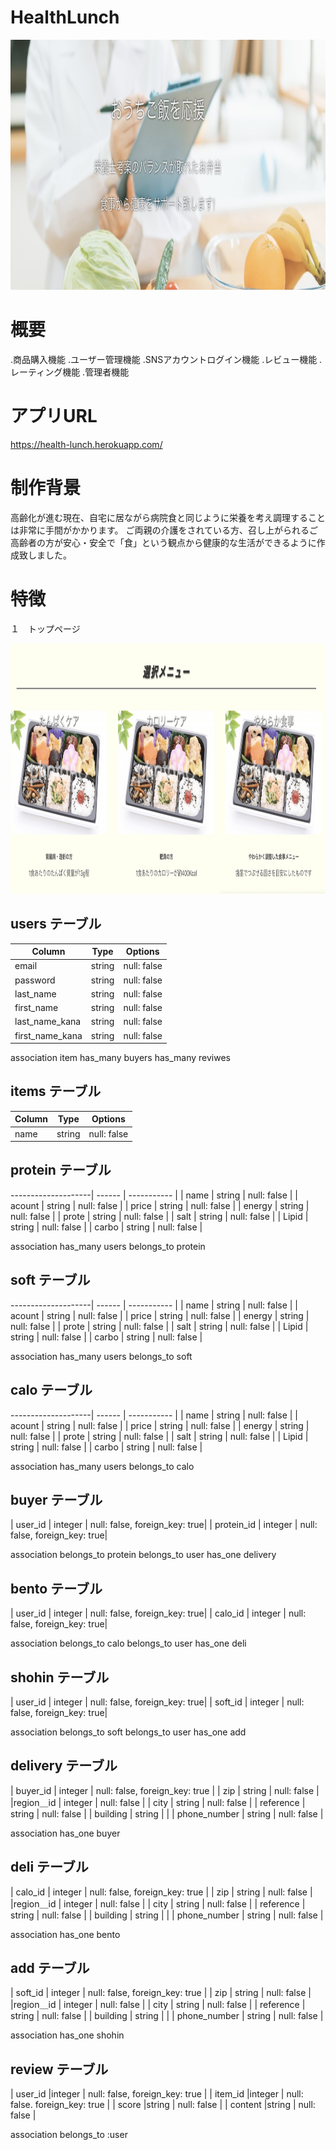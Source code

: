 # HealthLunch

<img src="gyazo.jpg" width="100%" height="400px">

# 概要
.商品購入機能
.ユーザー管理機能
.SNSアカウントログイン機能
.レビュー機能
.レーティング機能
.管理者機能



# アプリURL
https://health-lunch.herokuapp.com/


# 制作背景
高齢化が進む現在、自宅に居ながら病院食と同じように栄養を考え調理することは非常に手間がかかります。
ご両親の介護をされている方、召し上がられるご高齢者の方が安心・安全で「食」という観点から健康的な生活ができるように作成致しました。

# 特徴
１　トップページ

<img src="gyazo2.jpg" width="100%" height="400px">





## users テーブル

| Column              | Type   | Options     |
| --------------------| ------ | ----------- |
| email               | string | null: false |
| password            | string | null: false |
| last_name           | string | null: false |
| first_name          | string | null: false |
| last_name_kana      | string | null: false |
| first_name_kana     | string | null: false |

association
item
has_many buyers
has_many reviwes

## items テーブル
| Column              | Type   | Options     |
| --------------------| ------ | ----------- |
| name               | string | null: false |



## protein テーブル
 --------------------| ------ | ----------- |
| name               | string | null: false |
| acount             | string | null: false |
| price              | string | null: false |
| energy            | string | null: false |
| prote             | string | null: false |
| salt              | string | null: false |
| Lipid              | string | null: false |
| carbo              | string | null: false |

association 
has_many users
belongs_to protein


## soft テーブル
 --------------------| ------ | ----------- |
| name               | string | null: false |
| acount             | string | null: false |
| price              | string | null: false |
| energy             | string | null: false |
| prote              | string | null: false |
| salt               | string | null: false |
| Lipid              | string | null: false |
| carbo              | string | null: false |

association 
has_many users
belongs_to soft


## calo テーブル
 --------------------| ------ | ----------- |
| name               | string | null: false |
| acount             | string | null: false |
| price              | string | null: false |
| energy            | string | null: false |
| prote             | string | null: false |
| salt              | string | null: false |
| Lipid              | string | null: false |
| carbo              | string | null: false |

association 
has_many users
belongs_to calo


## buyer テーブル
| user_id           | integer | null: false, foreign_key: true|
| protein_id        | integer | null: false, foreign_key: true|

association
belongs_to  protein
belongs_to user
has_one delivery

## bento テーブル
| user_id           | integer | null: false, foreign_key: true|
| calo_id        | integer | null: false, foreign_key: true|

association
belongs_to  calo
belongs_to user
has_one deli


## shohin テーブル
| user_id           | integer | null: false, foreign_key: true|
| soft_id        | integer | null: false, foreign_key: true|

association
belongs_to  soft
belongs_to user
has_one add

## delivery テーブル
| buyer_id      | integer    | null: false, foreign_key: true |
| zip           | string     | null: false                    |
|region＿id     | integer    | null: false                    |
| city          | string     | null: false                    |
| reference     | string     | null: false                    |
| building      | string     |                                |
| phone_number  | string     | null: false                    |

association
has_one buyer

## deli テーブル
| calo_id      | integer    | null: false, foreign_key: true |
| zip           | string     | null: false                    |
|region＿id     | integer    | null: false                    |
| city          | string     | null: false                    |
| reference     | string     | null: false                    |
| building      | string     |                                |
| phone_number  | string     | null: false                    |

association
has_one bento


## add テーブル
| soft_id      | integer    | null: false, foreign_key: true |
| zip           | string     | null: false                    |
|region＿id     | integer    | null: false                    |
| city          | string     | null: false                    |
| reference     | string     | null: false                    |
| building      | string     |                                |
| phone_number  | string     | null: false                    |

association
has_one shohin

## review テーブル
| user_id    |integer      | null: false, foreign_key: true |
| item_id    |integer      | null: false. foreign_key: true |
| score      |string       | null: false                    |
| content    |string       | null: false                    |

association
belongs_to :user
